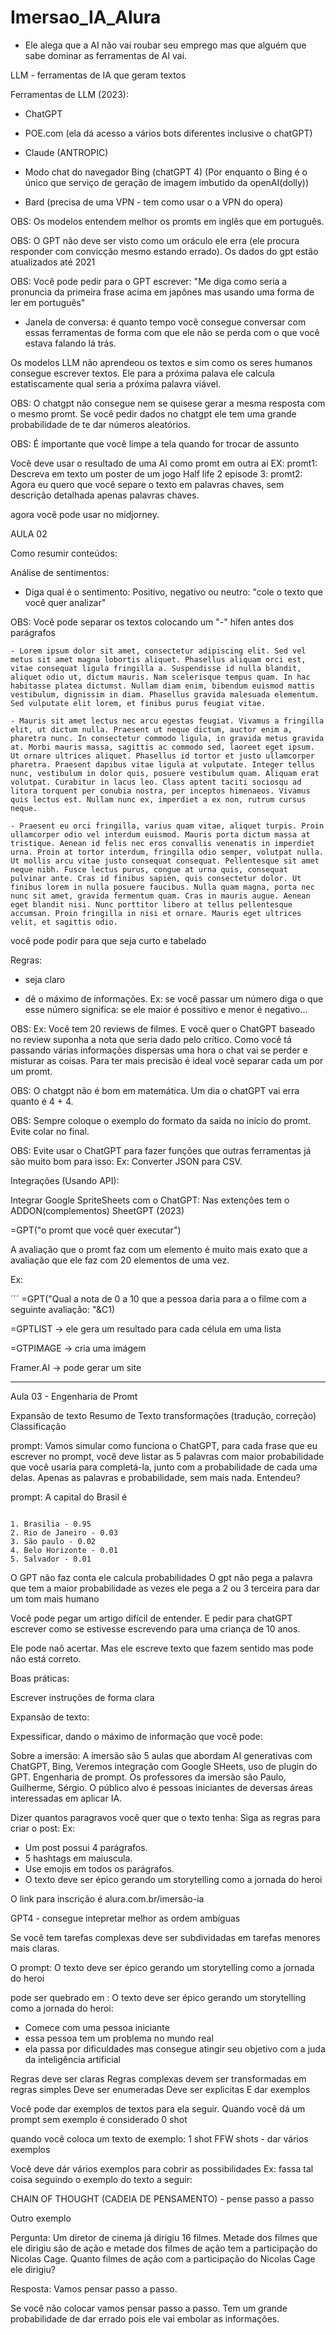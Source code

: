 # Imersao_IA_Alura

- Ele alega que a AI não vai roubar seu emprego mas que alguém que sabe dominar as ferramentas de AI vai.

LLM - ferramentas de IA que geram textos

Ferramentas de LLM (2023):

- ChatGPT

- POE.com (ela dá acesso a vários bots diferentes inclusive o chatGPT)

- Claude (ANTROPIC)

- Modo chat do navegador Bing (chatGPT 4)
    (Por enquanto o Bing é o único que serviço de geração de imagem imbutido da openAI(dolly))

- Bard (precisa de uma VPN - tem como usar o a VPN do opera)

OBS: Os modelos entendem melhor os promts em inglês que em português. 

OBS: O GPT não deve ser visto como um oráculo ele erra (ele procura responder com convicção mesmo estando errado). Os dados do gpt estão atualizados até 2021


OBS: Você pode pedir para o GPT escrever:  "Me diga como seria a pronuncia da primeira frase acima em japônes mas usando uma forma de ler em português"

- Janela de conversa: é quanto tempo você consegue conversar com essas ferramentas de forma com que ele não se perda com o que você estava falando lá trás.

Os modelos LLM não aprendeou os textos e sim como os seres humanos consegue escrever textos. Ele para a próxima palava ele calcula estatiscamente qual seria a próxima palavra viável.

OBS: O chatgpt não consegue nem se quisese gerar a mesma resposta com o mesmo promt. Se você pedir dados no chatgpt ele tem uma grande probabilidade de te dar números aleatórios.

OBS: É importante que você limpe a tela quando for trocar de assunto

Você deve usar o resultado de uma AI como promt em outra ai
EX: 
promt1: Descreva em texto um poster de um jogo Half life 2 episode 3:
promt2: Agora eu quero que você separe o texto em palavras chaves, sem descrição detalhada apenas palavras chaves.

agora você pode usar no midjorney.



AULA 02

Como resumir conteúdos:

Análise de sentimentos:
- Diga qual é o sentimento: Positivo, negativo ou neutro: "cole o texto que você quer analizar"

OBS: Você pode separar os textos colocando um "-" hífen antes dos parágrafos 

```
- Lorem ipsum dolor sit amet, consectetur adipiscing elit. Sed vel metus sit amet magna lobortis aliquet. Phasellus aliquam orci est, vitae consequat ligula fringilla a. Suspendisse id nulla blandit, aliquet odio ut, dictum mauris. Nam scelerisque tempus quam. In hac habitasse platea dictumst. Nullam diam enim, bibendum euismod mattis vestibulum, dignissim in diam. Phasellus gravida malesuada elementum. Sed vulputate elit lorem, et finibus purus feugiat vitae.

- Mauris sit amet lectus nec arcu egestas feugiat. Vivamus a fringilla elit, ut dictum nulla. Praesent ut neque dictum, auctor enim a, pharetra nunc. In consectetur commodo ligula, in gravida metus gravida at. Morbi mauris massa, sagittis ac commodo sed, laoreet eget ipsum. Ut ornare ultrices aliquet. Phasellus id tortor et justo ullamcorper pharetra. Praesent dapibus vitae ligula at vulputate. Integer tellus nunc, vestibulum in dolor quis, posuere vestibulum quam. Aliquam erat volutpat. Curabitur in lacus leo. Class aptent taciti sociosqu ad litora torquent per conubia nostra, per inceptos himenaeos. Vivamus quis lectus est. Nullam nunc ex, imperdiet a ex non, rutrum cursus neque.

- Praesent eu orci fringilla, varius quam vitae, aliquet turpis. Proin ullamcorper odio vel interdum euismod. Mauris porta dictum massa at tristique. Aenean id felis nec eros convallis venenatis in imperdiet urna. Proin at tortor interdum, fringilla odio semper, volutpat nulla. Ut mollis arcu vitae justo consequat consequat. Pellentesque sit amet neque nibh. Fusce lectus purus, congue at urna quis, consequat pulvinar ante. Cras id finibus sapien, quis consectetur dolor. Ut finibus lorem in nulla posuere faucibus. Nulla quam magna, porta nec nunc sit amet, gravida fermentum quam. Cras in mauris augue. Aenean eget blandit nisi. Nunc porttitor libero at tellus pellentesque accumsan. Proin fringilla in nisi et ornare. Mauris eget ultrices velit, et sagittis odio.

```
você pode podir para que seja curto e tabelado



Regras:
- seja claro 

- dê o máximo de informações. Ex: se você passar um número diga o que esse número significa: se ele maior é possitivo e menor é negativo...

OBS: 
Ex: Você tem 20 reviews de filmes. E você quer o ChatGPT baseado no review suponha a nota que seria dado pelo crítico.
Como você tá passando várias informações dispersas uma hora o chat vai se perder e misturar as coisas. Para ter mais precisão é ideal você separar cada um por um promt.



OBS: O chatgpt não é bom em matemática. Um dia o chatGPT vai erra quanto é 4 + 4.

OBS: Sempre coloque o exemplo do formato da saída no início do promt. Evite colar no final.


OBS: Evite usar o ChatGPT para fazer funções que outras ferramentas já são muito bom para isso: Ex: Converter JSON para CSV.



Integrações (Usando API):

Integrar Google SpriteSheets com o ChatGPT: Nas extenções tem o ADDON(complementos) SheetGPT (2023)

=GPT("o promt que você quer executar")

A avaliação que o promt faz com um elemento é muito mais exato que a avaliação que ele faz com 20 elementos de uma vez.



Ex:

´´´
=GPT("Qual a nota de 0 a 10 que a pessoa daria para a o filme com a seguinte avaliação: "&C1)


=GPTLIST -> ele gera um resultado para cada célula em uma lista

=GTPIMAGE -> cria uma imágem

Framer.AI -> pode gerar um site

---------------------------------
Aula 03 - Engenharia de Promt

Expansão de texto
Resumo de Texto
transformações (tradução, correção)
Classificação

prompt: Vamos simular como funciona o ChatGPT, para cada frase que eu escrever no prompt, você deve listar as 5 palavras com maior probabilidade que você usaria para completá-la, junto com a probabilidade de cada uma delas. Apenas as palavras e probabilidade, sem mais nada. Entendeu?

prompt:  A capital do Brasil é

```

1. Brasilia - 0.95
2. Rio de Janeiro - 0.03
3. São paulo - 0.02
4. Belo Horizonte - 0.01
5. Salvador - 0.01

```

O GPT não faz conta ele calcula probabilidades
O gpt não pega a palavra que tem a maior probabilidade as vezes ele pega a 2 ou 3 terceira para dar um tom mais humano


Você pode pegar um artigo difícil de entender. E pedir para chatGPT escrever como se estivesse escrevendo para uma criança de 10 anos.

Ele pode naõ acertar. Mas ele escreve texto que fazem sentido mas pode não está correto.


Boas práticas:

Escrever instruções de forma clara

Expansão de texto:

Expessificar, dando o máximo de informação que você pode:

Sobre a imersão:
A imersão são 5 aulas que abordam AI generativas com ChatGPT, Bing, Veremos integração com Google SHeets, uso de plugin do GPT. Engenharia de prompt. Os professores da imersão são Paulo, Guilherme, Sérgio. O público alvo é pessoas iniciantes de deversas áreas interessadas em aplicar IA.

Dizer quantos paragravos você quer que o texto tenha:
Siga as regras para criar o post:
Ex: 
- Um post possui 4 parágrafos.
- 5 hashtags em maiuscula.
- Use emojis em todos os parágrafos.
- O texto deve ser épico gerando um storytelling como a jornada do heroi

O link para inscrição é alura.com.br/imersão-ia

GPT4 - consegue intepretar melhor as ordem ambíguas


Se você tem tarefas complexas deve ser subdividadas em tarefas menores mais claras.

O prompt: O texto deve ser épico gerando um storytelling como a jornada do heroi

pode ser quebrado em :
O texto deve ser épico gerando um storytelling como a jornada do heroi:
- Comece com uma pessoa iniciante
- essa pessoa tem um problema no mundo real
- ela passa por dificuldades mas consegue atingir seu objetivo com a juda da inteligência artificial


Regras deve ser claras
Regras complexas devem ser transformadas em regras simples
Deve ser enumeradas
Deve ser explicitas
E dar exemplos

Você pode dar exemplos de textos para ela seguir.
Quando você dá um prompt sem exemplo é considerado 0 shot

quando você coloca um texto de exemplo: 1 shot
FFW shots - dar vários exemplos

Você deve dár vários exemplos para cobrir as possibilidades
Ex:
fassa tal coisa seguindo o exemplo do texto a seguir:


CHAIN OF THOUGHT (CADEIA DE PENSAMENTO) - pense passo a passo


Outro exemplo

Pergunta: Um diretor de cinema já dirigiu 16 filmes. Metade dos filmes que ele dirigiu são de ação e metade dos filmes de ação tem a participação do Nicolas Cage. Quanto filmes de ação com a participação do Nicolas Cage ele dirigiu?

Resposta: Vamos pensar passo a passo.

Se você não colocar vamos pensar passo a passo. Tem um grande probabilidade de dar errado pois ele vai embolar as informações.
